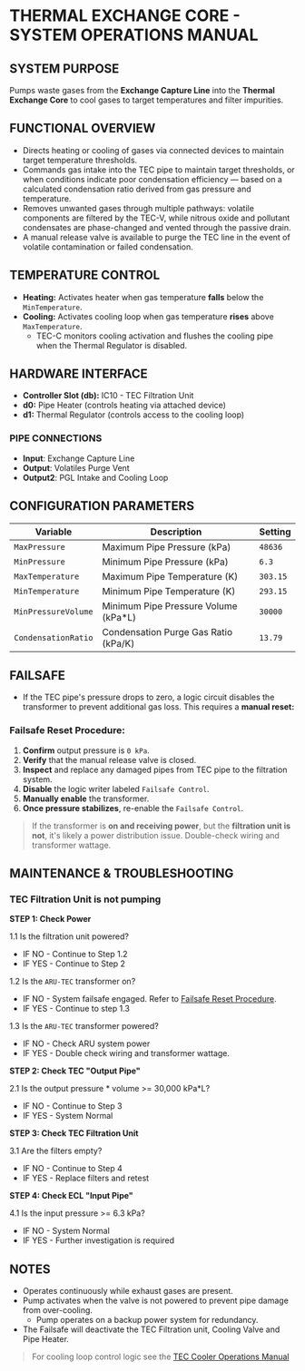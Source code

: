 # THERMAL EXCHANGE CORE - SYSTEM OPERATIONS MANUAL

## SYSTEM PURPOSE
Pumps waste gases from the **Exchange Capture Line** into the **Thermal Exchange Core** to cool gases to target temperatures and filter impurities.

## FUNCTIONAL OVERVIEW
* Directs heating or cooling of gases via connected devices to maintain target temperature thresholds.
* Commands gas intake into the TEC pipe to maintain target thresholds, or when conditions indicate poor condensation efficiency — based on a calculated condensation ratio derived from gas pressure and temperature.
* Removes unwanted gases through multiple pathways: volatile components are filtered by the TEC-V, while nitrous oxide and pollutant condensates are phase-changed and vented through the passive drain.
* A manual release valve is available to purge the TEC line in the event of volatile contamination or failed condensation.

## TEMPERATURE CONTROL
* **Heating:** Activates heater when gas temperature **falls** below the `MinTemperature`.
* **Cooling:** Activates cooling loop when gas temperature **rises** above `MaxTemperature`.
    * TEC-C monitors cooling activation and flushes the cooling pipe when the Thermal Regulator is disabled.

## HARDWARE INTERFACE
* **Controller Slot (db):** IC10 - TEC Filtration Unit
* **d0:** Pipe Heater (controls heating via attached device)
* **d1:** Thermal Regulator (controls access to the cooling loop)

### PIPE CONNECTIONS
* **Input**: Exchange Capture Line
* **Output**: Volatiles Purge Vent
* **Output2**: PGL Intake and Cooling Loop

## CONFIGURATION PARAMETERS
| Variable            | Description                                       | Setting |
| ------------------- | ------------------------------------------------- | ------- |
| `MaxPressure`       | Maximum Pipe Pressure (kPa)                       | `48636` |
| `MinPressure`       | Minimum Pipe Pressure (kPa)                       | `6.3`   |
| `MaxTemperature`    | Maximum Pipe Temperature (K)                      | `303.15`|
| `MinTemperature`    | Minimum Pipe Temperature (K)                      | `293.15`|
| `MinPressureVolume` | Minimum Pipe Pressure Volume (kPa*L)              | `30000` |
| `CondensationRatio` | Condensation Purge Gas Ratio (kPa/K)              | `13.79` |

## FAILSAFE
* If the TEC pipe's pressure drops to zero, a logic circuit disables the transformer to prevent additional gas loss.  This requires a **manual reset:**

### Failsafe Reset Procedure:
1. **Confirm** output pressure is `0 kPa`.
2. **Verify** that the manual release valve is closed.
3. **Inspect** and replace any damaged pipes from TEC pipe to the filtration system.
4. **Disable** the logic writer labeled `Failsafe Control`.
5. **Manually enable** the transformer.
6. **Once pressure stabilizes**, re-enable the `Failsafe Control`.

> If the transformer is **on and receiving power**, but the **filtration unit is not**, it's likely a power distribution issue. Double-check wiring and transformer wattage.

## MAINTENANCE & TROUBLESHOOTING

### TEC Filtration Unit is not pumping

**STEP 1: Check Power**

1.1 Is the filtration unit powered?
* IF NO  - Continue to Step 1.2
* IF YES - Continue to Step 2

1.2 Is the `ARU-TEC` transformer on?
* IF NO  - System failsafe engaged.  Refer to [Failsafe Reset Procedure](#failsafe-reset-procedure).
* IF YES - Continue to step 1.3

1.3 Is the `ARU-TEC` transformer powered?
* IF NO  - Check ARU system power
* IF YES - Double check wiring and transformer wattage.

**STEP 2: Check TEC "Output Pipe"**

2.1 Is the output pressure * volume >= 30,000 kPa\*L?
* IF NO  -  Continue to Step 3
* IF YES -  System Normal

**STEP 3: Check TEC Filtration Unit**

3.1 Are the filters empty?
* IF NO  - Continue to Step 4
* IF YES - Replace filters and retest

**STEP 4: Check ECL "Input Pipe"**

4.1 Is the input pressure >= 6.3 kPa?
* IF NO  - System Normal
* IF YES - Further investigation is required

## NOTES
- Operates continuously while exhaust gases are present.
- Pump activates when the valve is not powered to prevent pipe damage from over-cooling.
    - Pump operates on a backup power system for redundancy.
- The Failsafe will deactivate the TEC Filtration unit, Cooling Valve and Pipe Heater.

> For cooling loop control logic see the [TEC Cooler Operations Manual](tec_cooler_operations_manual.md)